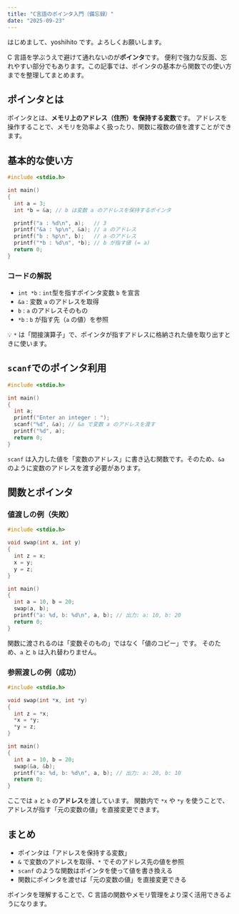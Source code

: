 ```yaml
---
title: "C言語のポインタ入門（備忘録）"
date: "2025-09-23"
---
```


はじめまして、yoshihito です。よろしくお願いします。

C 言語を学ぶうえで避けて通れないのが**ポインタ**です。
便利で強力な反面、忘れやすい部分でもあります。この記事では、ポインタの基本から関数での使い方までを整理してまとめます。

## ポインタとは

ポインタとは、**メモリ上のアドレス（住所）を保持する変数**です。
アドレスを操作することで、メモリを効率よく扱ったり、関数に複数の値を渡すことができます。

## 基本的な使い方

```c
#include <stdio.h>

int main()
{
  int a = 3;
  int *b = &a; // b は変数 a のアドレスを保持するポインタ

  printf("a : %d\n", a);   // 3
  printf("&a : %p\n", &a); // a のアドレス
  printf("b : %p\n", b);   // a のアドレス
  printf("*b : %d\n", *b); // b が指す値 (= a)
  return 0;
}
```

### コードの解説

- `int *b` : `int`型を指すポインタ変数 `b` を宣言
- `&a` : 変数 `a` のアドレスを取得
- `b` : `a` のアドレスそのもの
- `*b` : `b` が指す先（`a` の値）を参照

💡 `*` は「間接演算子」で、ポインタが指すアドレスに格納された値を取り出すときに使います。

## `scanf`でのポインタ利用

```c
#include <stdio.h>

int main()
{
  int a;
  printf("Enter an integer : ");
  scanf("%d", &a); // &a で変数 a のアドレスを渡す
  printf("%d", a);
  return 0;
}
```

`scanf` は入力した値を「変数のアドレス」に書き込む関数です。そのため、`&a` のように変数のアドレスを渡す必要があります。

## 関数とポインタ

### 値渡しの例（失敗）

```c
#include <stdio.h>

void swap(int x, int y)
{
  int z = x;
  x = y;
  y = z;
}

int main()
{
  int a = 10, b = 20;
  swap(a, b);
  printf("a: %d, b: %d\n", a, b); // 出力: a: 10, b: 20
  return 0;
}
```

関数に渡されるのは「変数そのもの」ではなく「値のコピー」です。
そのため、`a` と `b` は入れ替わりません。

### 参照渡しの例（成功）

```c
#include <stdio.h>

void swap(int *x, int *y)
{
  int z = *x;
  *x = *y;
  *y = z;
}

int main()
{
  int a = 10, b = 20;
  swap(&a, &b);
  printf("a: %d, b: %d\n", a, b); // 出力: a: 20, b: 10
  return 0;
}
```

ここでは `a` と `b` の**アドレス**を渡しています。
関数内で `*x` や `*y` を使うことで、アドレスが指す「元の変数の値」を直接変更できます。

## まとめ

- ポインタは「アドレスを保持する変数」
- `&` で変数のアドレスを取得、`*` でそのアドレス先の値を参照
- `scanf` のような関数はポインタを使って値を書き換える
- 関数にポインタを渡せば「元の変数の値」を直接変更できる

ポインタを理解することで、C 言語の関数やメモリ管理をより深く活用できるようになります。
